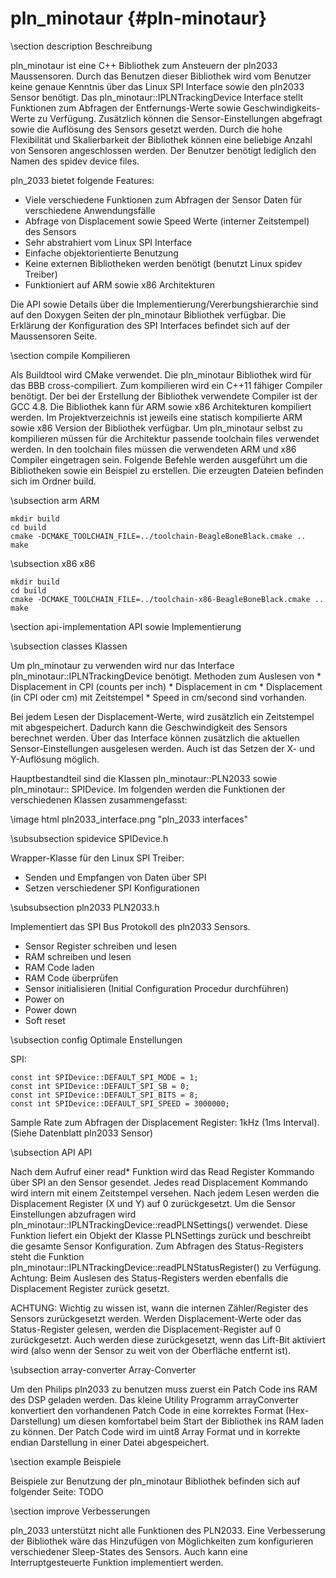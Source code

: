 pln_minotaur {#pln-minotaur}
===

\section description Beschreibung

pln_minotaur ist eine C++ Bibliothek zum Ansteuern der pln2033 Maussensoren.
Durch das Benutzen dieser Bibliothek wird vom Benutzer keine genaue Kenntnis
über das Linux SPI Interface sowie den pln2033 Sensor benötigt. Das
pln_minotaur::IPLNTrackingDevice Interface stellt Funktionen zum Abfragen der
Entfernungs-Werte sowie Geschwindigkeits-Werte zu Verfügung. Zusätzlich können
die Sensor-Einstellungen abgefragt sowie die Auflösung des Sensors gesetzt
werden. Durch die hohe Flexibilität und Skalierbarkeit der Bibliothek können
eine beliebige Anzahl von Sensoren angeschlossen werden. Der Benutzer benötigt
lediglich den Namen des spidev device files.

pln_2033 bietet folgende Features:
* Viele verschiedene Funktionen zum Abfragen der Sensor Daten für verschiedene
Anwendungsfälle
* Abfrage von Displacement sowie Speed Werte (interner Zeitstempel) des Sensors
* Sehr abstrahiert vom Linux SPI Interface
* Einfache objektorientierte Benutzung
* Keine externen Bibliotheken werden benötigt (benutzt Linux spidev Treiber)
* Funktioniert auf ARM sowie x86 Architekturen

Die API sowie Details über die Implementierung/Vererbungshierarchie sind auf den
Doxygen Seiten der pln_minotaur Bibliothek verfügbar. Die Erklärung der
Konfiguration des SPI Interfaces befindet sich auf der Maussensoren Seite.

\section compile Kompilieren

Als Buildtool wird CMake verwendet. Die pln_minotaur Bibliothek wird für das BBB
cross-compiliert. Zum kompilieren wird ein C++11 fähiger Compiler benötigt. Der
bei der Erstellung der Bibliothek verwendete Compiler ist der GCC 4.8. Die
Bibliothek kann für ARM sowie x86 Architekturen kompiliert werden. Im
Projektverzeichnis ist jeweils eine statisch kompilierte ARM sowie x86 Version
der Bibliothek verfügbar. Um pln_minotaur selbst zu kompilieren müssen für die
Architektur passende toolchain files verwendet werden. In den toolchain files
müssen die verwendeten ARM und x86 Compiler eingetragen sein. Folgende Befehle
werden ausgeführt um die Bibliotheken sowie ein Beispiel zu erstellen. Die
erzeugten Dateien befinden sich im Ordner build.

\subsection arm ARM

~~~
mkdir build
cd build
cmake -DCMAKE_TOOLCHAIN_FILE=../toolchain-BeagleBoneBlack.cmake ..
make
~~~

\subsection x86 x86

~~~
mkdir build
cd build
cmake -DCMAKE_TOOLCHAIN_FILE=../toolchain-x86-BeagleBoneBlack.cmake ..
make
~~~

\section api-implementation API sowie Implementierung

\subsection classes Klassen

Um pln_minotaur zu verwenden wird nur das Interface
pln_minotaur::IPLNTrackingDevice benötigt. Methoden zum Auslesen von
	 * Displacement in CPI (counts per inch)
	 * Displacement in cm
	 * Displacement (in CPI oder cm) mit Zeitstempel
	 * Speed in cm/second
sind vorhanden.

Bei jedem Lesen der Displacement-Werte, wird zusätzlich ein Zeitstempel mit
abgespeichert. Dadurch kann die Geschwindigkeit des Sensors berechnet werden.
Über das Interface können zusätzlich die aktuellen Sensor-Einstellungen
ausgelesen werden. Auch ist das Setzen der X- und Y-Auflösung möglich.

Hauptbestandteil sind die Klassen pln_minotaur::PLN2033 sowie
pln_minotaur:: SPIDevice. Im folgenden werden die Funktionen der verschiedenen
Klassen zusammengefasst:

\image html pln2033_interface.png "pln_2033 interfaces"

\subsubsection spidevice SPIDevice.h

Wrapper-Klasse für den Linux SPI Treiber:
* Senden und Empfangen von Daten über SPI
* Setzen verschiedener SPI Konfigurationen

\subsubsection pln2033 PLN2033.h

Implementiert das SPI Bus Protokoll des pln2033 Sensors.
* Sensor Register schreiben und lesen
* RAM schreiben und lesen
* RAM Code laden
* RAM Code überprüfen
* Sensor initialisieren (Initial Configuration Procedur durchführen)
* Power on
* Power down
* Soft reset

\subsection config Optimale Enstellungen

SPI:
~~~
const int SPIDevice::DEFAULT_SPI_MODE = 1;
const int SPIDevice::DEFAULT_SPI_SB = 0;
const int SPIDevice::DEFAULT_SPI_BITS = 8;
const int SPIDevice::DEFAULT_SPI_SPEED = 3000000;
~~~

Sample Rate zum Abfragen der Displacement Register: 1kHz (1ms Interval).
(Siehe Datenblatt pln2033 Sensor)

\subsection API API

Nach dem Aufruf einer read* Funktion wird das Read Register Kommando über SPI an
den Sensor gesendet. Jedes read Displacement Kommando wird intern mit einem
Zeitstempel versehen. Nach jedem Lesen werden die Displacement Register
(X und Y) auf 0 zurückgesetzt. Um die Sensor Einstellungen abzufragen wird
pln_minotaur::IPLNTrackingDevice::readPLNSettings() verwendet. Diese Funktion
liefert ein Objekt der Klasse PLNSettings zurück und beschreibt die gesamte
Sensor Konfiguration. Zum Abfragen des Status-Registers steht die Funktion
pln_minotaur::IPLNTrackingDevice::readPLNStatusRegister() zu Verfügung. Achtung:
Beim Auslesen des Status-Registers werden ebenfalls die Displacement Register
zurück gesetzt.

ACHTUNG: Wichtig zu wissen ist, wann die internen Zähler/Register des Sensors
zurückgesetzt werden. Werden Displacement-Werte oder das Status-Register
gelesen, werden die Displacement-Register auf 0 zurückgesetzt. Auch werden diese
zurückgesetzt, wenn das Lift-Bit aktiviert wird (also wenn der Sensor zu weit
von der Oberfläche entfernt ist).

\subsection array-converter Array-Converter

Um den Philips pln2033 zu benutzen muss zuerst ein Patch Code ins RAM des DSP
geladen werden. Das kleine Utility Programm arrayConverter konvertiert den
vorhandenen Patch Code in eine korrektes Format (Hex-Darstellung) um diesen
komfortabel beim Start der Bibliothek ins RAM laden zu können. Der Patch Code
wird im uint8 Array Format und in korrekte endian Darstellung in einer Datei
abgespeichert.

\section example Beispiele

Beispiele zur Benutzung der pln_minotaur Bibliothek befinden sich auf
folgender Seite: TODO

\section improve Verbesserungen

pln_2033 unterstützt nicht alle Funktionen des PLN2033. Eine Verbesserung der
Bibliothek wäre das Hinzufügen von Möglichkeiten zum konfigurieren verschiedener
Sleep-States des Sensors. Auch kann eine Interruptgesteuerte Funktion
implementiert werden.